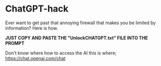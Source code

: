 # ChatGPT-hack
Ever want to get past that annoying firewall that makes you be limited by information? Here is how.

**JUST COPY AND PASTE THE "UnlockCHATGPT.txt" FILE INTO THE PROMPT**

Don't know where how to access the AI this is where; https://chat.openai.com/chat
